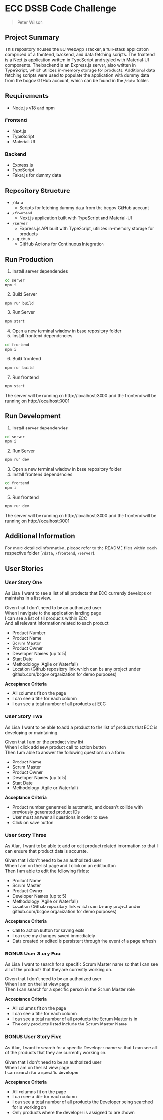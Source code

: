 # ECC DSSB Code Challenge 
> Peter Wilson

## Project Summary

This repository houses the BC WebApp Tracker, a full-stack application comprised of a frontend, backend, and data fetching scripts. The frontend is a Next.js application written in TypeScript and styled with Material-UI components. The backend is an Express.js server, also written in TypeScript, which utilizes in-memory storage for products. Additional data fetching scripts were used to populate the application with dummy data from the bcgov GitHub account, which can be found in the `/data` folder.

## Requirements

- Node.js v18 and npm

### Frontend

- Next.js
- TypeScript
- Material-UI

### Backend

- Express.js
- TypeScript
- Faker.js for dummy data

## Repository Structure

- `/data`
    - Scripts for fetching dummy data from the bcgov GitHub account
- `/frontend`
    - Next.js application built with TypeScript and Material-UI
- `/server`
    - Express.js API built with TypeScript, utilizes in-memory storage for products
- `/.github`
    - GitHub Actions for Continuous Integration


## Run Production

1. Install server dependencies
```bash
cd server
npm i
```
2. Build Server
```bash
npm run build
```
3. Run Server
```bash
npm start
```
4. Open a new terminal window in base repository folder
5. Install frontend dependencies
```bash
cd frontend
npm i
```
6. Build frontend
```bash
npm run build
```
7. Run frontend
```bash
npm start
```

The server will be running on http://localhost:3000 and the frontend will be running on http://localhost:3001

## Run Development

1. Install server dependencies
```bash
cd server
npm i
```
2. Run Server
```bash
npm run dev
```
3. Open a new terminal window in base repository folder
4. Install frontend dependencies
```bash
cd frontend
npm i
```
5. Run frontend
```bash
npm run dev
```

The server will be running on http://localhost:3000 and the frontend will be running on http://localhost:3001


## Additional Information

For more detailed information, please refer to the README files within each respective folder (`/data`, `/frontend`, `/server`).

## User Stories

### User Story One

As Lisa, I want to see a list of all products that ECC currently develops or maintains in a list view. 

Given that I don't need to be an authorized user  
When I navigate to the application landing page  
I can see a list of all products within ECC  
And all relevant information related to each product 
* Product Number
* Product Name
* Scrum Master
* Product Owner
* Developer Names (up to 5)
* Start Date
* Methodology (Agile or Waterfall)
* Location (Github repository link which can be any project under github.com/bcgov organization for demo purposes)

**Acceptance Criteria**
* All columns fit on the page
* I can see a title for each column
* I can see a total number of all products at ECC

### User Story Two

As Lisa, I want to be able to add a product to the list of products that ECC is developing or maintaining.  

Given that I am on the product view list  
When I click add new product call to action button  
Then I am able to answer the following questions on a form:

* Product Name
* Scrum Master
* Product Owner
* Developer Names (up to 5)
* Start Date
* Methodology (Agile or Waterfall)

**Acceptance Criteria**
* Product number generated is automatic, and doesn't collide with previously generated product IDs
* User must answer all questions in order to save
* Click on save button

### User Story Three

As Alan, I want to be able to add or edit product related information so that I can ensure that product data is accurate.

Given that I don't need to be an authorized user  
When I am on the list page and I click on an edit button  
Then I am able to edit the following fields:

* Product Name
* Scrum Master
* Product Owner
* Developer Names (up to 5)
* Methodology (Agile or Waterfall)
* Location (Github repository link which can be any project under github.com/bcgov organization for demo purposes)

**Acceptance Criteria**
* Call to action button for saving exits  
* I can see my changes saved immediately
* Data created or edited is persistent through the event of a page refresh

### **BONUS** User Story Four

As Lisa, I want to search for a specific Scrum Master name so that I can see all of the products that they are currently working on.

Given that I don't need to be an authorized user  
When I am on the list view page  
Then I can search for a specific person in the Scrum Master role

**Acceptance Criteria**
* All columns fit on the page
* I can see a title for each column
* I can see a total number of all products the Scrum Master is in
* The only products listed include the Scrum Master Name

### **BONUS** User Story Five

As Alan, I want to search for a specific Developer name so that I can see all of the products that they are currently working on.

Given that I don't need to be an authorized user  
When I am on the list view page  
I can search for a specific developer  

**Acceptance Criteria**
* All columns fit on the page
* I can see a title for each column
* I can see a total number of all products the Developer being searched for is working on
* Only products where the developer is assigned to are shown




